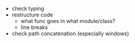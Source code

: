  - check typing
 - restructure code
   - what func goes in what module/class?
   - line breaks
 - check path concatenation (especially windows)